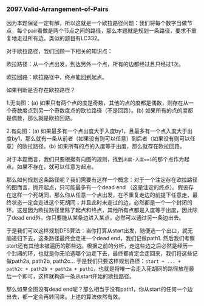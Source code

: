 ### 2097.Valid-Arrangement-of-Pairs

因为本题保证一定有解，所以这就是一个欧拉路径问题：我们将每个数字当做节点，每个pair看做是两个节点之间的路径，那么本题就是规划一条路径，要求不重复地走过所有边。类似的题目有LC332。

对于欧拉路径，我们回顾一下相关的知识点：

欧拉路径：从一个点出发，到达另外一个点，所有的边都经过且只经过1次。

欧拉回路：欧拉路径中，终点能回到起点。

如果判断是否存在欧拉路径？

1.无向图：(a) 如果只有两个点的度是奇数，其他的点的度都是偶数，则存在从一个奇数度点到另一个奇数度点的欧拉路径（不是回路）。(b) 如果所有的点的度都是偶数，那么就是欧拉回路。

2.有向图：(a) 如果最多有一个点出度大于入度by1，且最多有一个点入度大于出度by1，那么就有一条从前者（如果没有则可以任意）到后者（如果没有则可以任意）的欧拉路径。(b) 如果所有的点的入度等于出度，那么就存在欧拉回路。

对于本题而言，我们只要根据有向图的规则，找到```出度-入度==1```的那个点作为起点。如果不存在，就可以任意为起点。

那么如何规划这条路径呢？我们需要有这样一个概念：对于一个注定存在欧拉路径的图而言，抛开起点，只可能最多有一个dead end （这是注定的终点）。假设存在这样一个死胡同，那么你从任意一个点出发，在不重复走边的前提下任意走，最终状态一定会走进这个死胡同；并且此时未走过的边，必然都是一个一个封闭的环。这是因为欧拉路径里除了起点和终点，其他所有点都是入度等于出度，因此除了dead end外，你只要能从某条边进入某点，必然可以通过另一条边出去。

于是我们可以这样规划DFS算法：当你打算从start出发，随便选一个出口，就无脑递归下去，这条路径最终会走进一个dead end，我们记做path1. 然后我们考察start还有其他未被遍历的那些边。根据之前的分析，走这些边之后必然是经历一个封闭的环，也就是你无论选哪个边走下去，最终都肯定会走回来，我们将这些记做path2a, path2b, path2c... 于是我们只要这样规划路径：```start + ... + path2c + path2b + path2a + path1```，也就是将唯一会走入死胡同的路径放在最后一个即可，这样就构造一条从start开始的欧拉路径。

那么如果全图没有dead end呢？那么相当于没有path1，你从start的任何一个边出去，都一定会再转回来。上述的算法依然有效。
